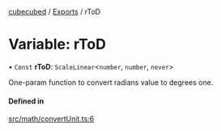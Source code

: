 [cubecubed](/reference/README.md) / [Exports](/reference/modules.md) / rToD

# Variable: rToD

• `Const` **rToD**: `ScaleLinear`<`number`, `number`, `never`\>

One-param function to convert radians value to degrees one.

#### Defined in

[src/math/convertUnit.ts:6](https://github.com/imaphatduc/cubecubed/blob/db7d6e8/src/math/convertUnit.ts#L6)
